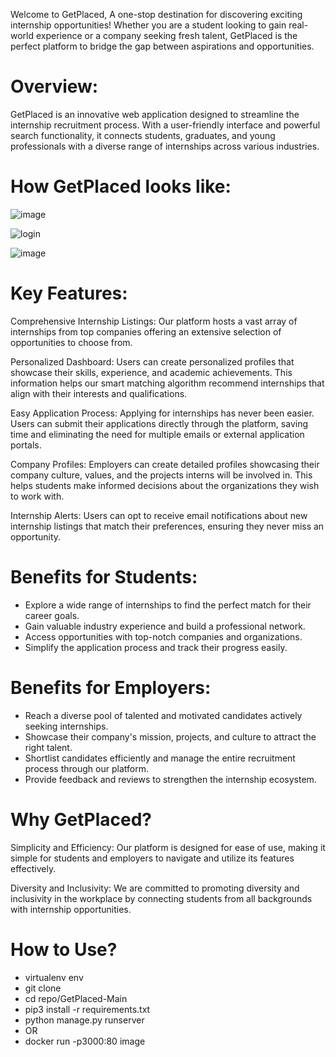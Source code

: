 Welcome to GetPlaced, A one-stop destination for discovering exciting internship opportunities! Whether you are a student looking to gain real-world experience or a company seeking fresh talent, GetPlaced is the perfect platform to bridge the gap between aspirations and opportunities.

# Overview:
GetPlaced is an innovative web application designed to streamline the internship recruitment process. With a user-friendly interface and powerful search functionality, it connects students, graduates, and young professionals with a diverse range of internships across various industries.

# How GetPlaced looks like:
![image](https://github.com/user-attachments/assets/0af0cca2-4c69-4552-a82b-faa1d38f68a1)

![login](https://github.com/mayank-0407/Web-I/assets/97796657/003d3d16-0d80-45d5-813d-9a6ac4e44a27)

![image](https://github.com/user-attachments/assets/4767b164-fa6a-4bb8-9649-1195af6c1339)

# Key Features:

Comprehensive Internship Listings: Our platform hosts a vast array of internships from top companies offering an extensive selection of opportunities to choose from.

Personalized Dashboard: Users can create personalized profiles that showcase their skills, experience, and academic achievements. This information helps our smart matching algorithm recommend internships that align with their interests and qualifications.

Easy Application Process: Applying for internships has never been easier. Users can submit their applications directly through the platform, saving time and eliminating the need for multiple emails or external application portals.

Company Profiles: Employers can create detailed profiles showcasing their company culture, values, and the projects interns will be involved in. This helps students make informed decisions about the organizations they wish to work with.

Internship Alerts: Users can opt to receive email notifications about new internship listings that match their preferences, ensuring they never miss an opportunity.

# Benefits for Students:

- Explore a wide range of internships to find the perfect match for their career goals.
- Gain valuable industry experience and build a professional network.
- Access opportunities with top-notch companies and organizations.
- Simplify the application process and track their progress easily.

# Benefits for Employers:

- Reach a diverse pool of talented and motivated candidates actively seeking internships.
- Showcase their company's mission, projects, and culture to attract the right talent.
- Shortlist candidates efficiently and manage the entire recruitment process through our platform.
- Provide feedback and reviews to strengthen the internship ecosystem.

# Why GetPlaced?

Simplicity and Efficiency: Our platform is designed for ease of use, making it simple for students and employers to navigate and utilize its features effectively.

Diversity and Inclusivity: We are committed to promoting diversity and inclusivity in the workplace by connecting students from all backgrounds with internship opportunities.

# How to Use?
- virtualenv env
- git clone <http-link>
- cd repo/GetPlaced-Main
- pip3 install -r requirements.txt
- python manage.py runserver
- OR
- docker run -p3000:80 image
